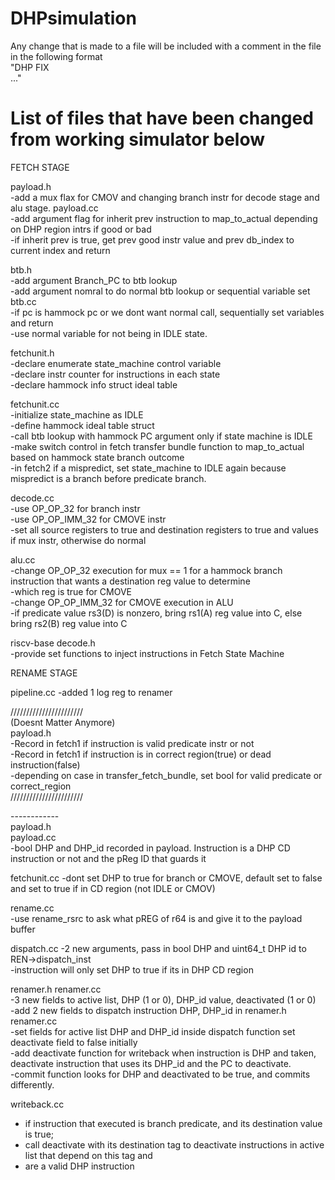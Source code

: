 # DHPsimulation

Any change that is made to a file will be included with a comment in the file in the following format <br />
"DHP FIX <br />
..." <br />

# List of files that have been changed from working simulator below

FETCH STAGE

payload.h <br />
-add a mux flax for CMOV and changing branch instr for decode stage and alu stage.
payload.cc <br />
-add argument flag for inherit prev instruction to map_to_actual depending on DHP region intrs if good or bad <br />
-if inherit prev is true, get prev good instr value and prev db_index to current index and return <br />

btb.h <br />
-add argument Branch_PC to btb lookup <br />
-add argument nomral to do normal btb lookup or sequential variable set
btb.cc <br />
-if pc is hammock pc or we dont want normal call, sequentially set variables and return <br />
-use normal variable for not being in IDLE state.

fetchunit.h <br />
-declare enumerate state_machine control variable <br />
-declare instr counter for instructions in each state <br />
-declare hammock info struct ideal table <br />

fetchunit.cc <br />
-initialize state_machine as IDLE <br />
-define hammock ideal table struct <br />
-call btb lookup with hammock PC argument only if state machine is IDLE <br />
-make switch control in fetch transfer bundle function to map_to_actual based on hammock state branch outcome <br />
-in fetch2 if a mispredict, set state_machine to IDLE again because mispredict is a branch before predicate branch. <br />

decode.cc <br />
-use OP_OP_32 for branch instr  <br />
-use OP_OP_IMM_32 for CMOVE instr  <br />
-set all source registers to true and destination registers to true and values if mux instr, otherwise do normal  <br />

alu.cc <br />
-change OP_OP_32 execution for mux == 1 for a hammock branch instruction that wants a destination reg value to determine <br />
-which reg is true for CMOVE <br />
-change OP_OP_IMM_32 for CMOVE execution in ALU <br />
-if predicate value rs3(D) is nonzero, bring rs1(A) reg value into C, else bring rs2(B) reg value into C <br />

riscv-base decode.h <br />
-provide set functions to inject instructions in Fetch State Machine <br />

RENAME STAGE <br />

pipeline.cc
-added 1 log reg to renamer

/////////////////////// <br />
(Doesnt Matter Anymore) <br />
payload.h <br />
-Record in fetch1 if instruction is valid predicate instr or not <br />
-Record in fetch1 if instruction is in correct region(true) or dead instruction(false) <br />
-depending on case in transfer_fetch_bundle, set bool for valid predicate or correct_region <br />
/////////////////////// <br />

------------ <br />
payload.h <br />
payload.cc <br />
-bool DHP and DHP_id recorded in payload. Instruction is a DHP CD instruction or not and the pReg ID that guards it <br />

fetchunit.cc
-dont set DHP to true for branch or CMOVE, default set to false and set to true if in CD region (not IDLE or CMOV) <br />

rename.cc <br />
-use rename_rsrc to ask what pREG of r64 is and give it to the payload buffer <br />

dispatch.cc
-2 new arguments, pass in bool DHP and uint64_t DHP id to REN->dispatch_inst <br />
-instruction will only set DHP to true if its in DHP CD region <br />

renamer.h
renamer.cc <br />
-3 new fields to active list, DHP (1 or 0), DHP_id value, deactivated (1 or 0) <br />
-add 2 new fields to dispatch instruction DHP, DHP_id in renamer.h renamer.cc <br />
-set fields for active list DHP and DHP_id inside dispatch function set deactivate field to false initially <br />
-add deactivate function for writeback when instruction is DHP and taken,  <br />
deactivate instruction that uses its DHP_id and the PC to deactivate. <br />
-commit function looks for DHP and deactivated to be true, and commits differently.

writeback.cc
- if instruction that executed is branch predicate, and its destination value is true; <br />
- call deactivate with its destination tag to deactivate instructions in active list that depend on this tag and <br />
- are a valid DHP instruction <br />



